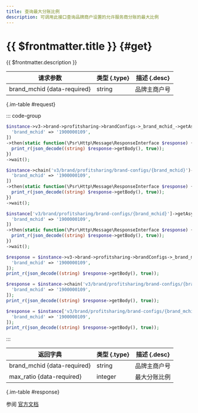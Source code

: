 ```yaml
---
title: 查询最大分账比例
description: 可调用此接口查询品牌商户设置的允许服务商分账的最大比例
---
```


# {{ $frontmatter.title }} {#get}

{{ $frontmatter.description }}

| 请求参数 | 类型 {.type} | 描述 {.desc}
| --- | --- | ---
| brand_mchid {data-required} | string | 品牌主商户号

{.im-table #request}

::: code-group

```php [异步纯链式]
$instance->v3->brand->profitsharing->brandConfigs->_brand_mchid_->getAsync([
  'brand_mchid' => '1900000109',
])
->then(static function(\Psr\Http\Message\ResponseInterface $response) {
  print_r(json_decode((string) $response->getBody(), true));
})
->wait();
```

```php [异步声明式]
$instance->chain('v3/brand/profitsharing/brand-configs/{brand_mchid}')->getAsync([
  'brand_mchid' => '1900000109',
])
->then(static function(\Psr\Http\Message\ResponseInterface $response) {
  print_r(json_decode((string) $response->getBody(), true));
})
->wait();
```

```php [异步属性式]
$instance['v3/brand/profitsharing/brand-configs/{brand_mchid}']->getAsync([
  'brand_mchid' => '1900000109',
])
->then(static function(\Psr\Http\Message\ResponseInterface $response) {
  print_r(json_decode((string) $response->getBody(), true));
})
->wait();
```

```php [同步纯链式]
$response = $instance->v3->brand->profitsharing->brandConfigs->_brand_mchid_->get([
  'brand_mchid' => '1900000109',
]);
print_r(json_decode((string) $response->getBody(), true));
```

```php [同步声明式]
$response = $instance->chain('v3/brand/profitsharing/brand-configs/{brand_mchid}')->get([
  'brand_mchid' => '1900000109',
]);
print_r(json_decode((string) $response->getBody(), true));
```

```php [同步属性式]
$response = $instance['v3/brand/profitsharing/brand-configs/{brand_mchid}']->get([
  'brand_mchid' => '1900000109',
]);
print_r(json_decode((string) $response->getBody(), true));
```

:::

| 返回字典 | 类型 {.type} | 描述 {.desc}
| --- | --- | ---
| brand_mchid {data-required} | string | 品牌主商户号
| max_ratio {data-required} | integer | 最大分账比例

{.im-table #response}

参阅 [官方文档](https://pay.weixin.qq.com/wiki/doc/apiv3_partner/apis/chapter8_7_10.shtml)
